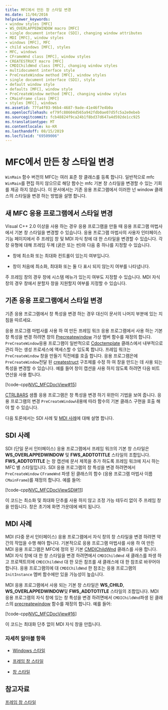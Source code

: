 ```yaml
---
title: MFC에서 만든 창 스타일 변경
ms.date: 11/04/2016
helpviewer_keywords:
- window styles [MFC]
- WS_OVERLAPPEDWINDOW macro [MFC]
- single document interface (SDI), changing window attributes
- MDI [MFC], window styles
- windows [MFC], MFC
- child windows [MFC], styles
- MFC, windows
- CFrameWnd class [MFC], window styles
- CREATESTRUCT macro [MFC]
- CMDIChildWnd class [MFC], changing window styles
- multidocument interface style
- PreCreateWindow method [MFC], window styles
- single document interface (SDI), style
- default window style
- defaults [MFC], window style
- PreCreateWindow method [MFC], changing window styles
- CMainFrame class [MFC]
- styles [MFC], windows
ms.assetid: 77fa4f03-96b4-4687-9ade-41e46f7e4b0a
ms.openlocfilehash: ef79fc88604d565a942fdb0ae07d5fc5a2e0ebeb
ms.sourcegitcommit: fcb48824f9ca24b1f8bd37d647a4d592de1cc925
ms.translationtype: MT
ms.contentlocale: ko-KR
ms.lasthandoff: 08/15/2019
ms.locfileid: "69509006"
---
```

# <a name="changing-the-styles-of-a-window-created-by-mfc"></a>MFC에서 만든 창 스타일 변경

`WinMain` 함수 버전의 MFC는 여러 표준 창 클래스를 등록 합니다. 일반적으로 mfc `WinMain`를 편집 하지 않으므로 해당 함수는 mfc 기본 창 스타일을 변경할 수 있는 기회를 제공 하지 않습니다. 이 문서에서는 기존 응용 프로그램에서 이러한 넌 window 클래스의 스타일을 변경 하는 방법을 설명 합니다.

##  <a name="_core_changing_styles_in_a_new_mfc_application"></a>새 MFC 응용 프로그램에서 스타일 변경

Visual C++ 2.0 이상을 사용 하는 경우 응용 프로그램을 만들 때 응용 프로그램 마법사에서 기본 창 스타일을 변경할 수 있습니다. 응용 프로그램 마법사의 사용자 인터페이스 기능 페이지에서 주 프레임 창 및 MDI 자식 창에 대 한 스타일을 변경할 수 있습니다. 각 창 유형에 대해 프레임 두께 (굵은 또는 씬)와 다음 중 하나를 지정할 수 있습니다.

- 창에 최소화 또는 최대화 컨트롤이 있는지 여부입니다.

- 창이 처음에 최소화, 최대화 또는 둘 다 표시 되지 않는지 여부를 나타냅니다.

주 프레임 창의 경우 창에 시스템 메뉴가 있는지 여부도 지정할 수 있습니다. MDI 자식 창의 경우 창에서 분할자 창을 지원할지 여부를 지정할 수 있습니다.

##  <a name="_core_changing_styles_in_an_existing_application"></a>기존 응용 프로그램에서 스타일 변경

기존 응용 프로그램에서 창 특성을 변경 하는 경우 대신이 문서의 나머지 부분에 있는 지침을 따르세요.

응용 프로그램 마법사를 사용 하 여 만든 프레임 워크 응용 프로그램에서 사용 하는 기본 창 특성을 변경 하려면 창의 [Precreatewindow](../mfc/reference/cwnd-class.md#precreatewindow) 가상 멤버 함수를 재정의 합니다. `PreCreateWindow`응용 프로그램이 일반적으로 [Cdoctemplate](../mfc/reference/cdoctemplate-class.md) 클래스에서 내부적으로 관리 하는 생성 프로세스에 액세스할 수 있도록 합니다. 프레임 워크는 `PreCreateWindow` 창을 만들기 직전에를 호출 합니다. 응용 프로그램은에 `PreCreateWindow`전달 된 [createstruct](/windows/win32/api/winuser/ns-winuser-createstructw) 구조체를 수정 하 여 창을 만드는 데 사용 되는 특성을 변경할 수 있습니다. 예를 들어 창이 캡션을 사용 하지 않도록 하려면 다음 비트 연산을 사용 합니다.

[!code-cpp[NVC_MFCDocView#15](../mfc/codesnippet/cpp/changing-the-styles-of-a-window-created-by-mfc_1.cpp)]

[CTRLBARS](../overview/visual-cpp-samples.md) 샘플 응용 프로그램은 창 특성을 변경 하기 위한이 기법을 보여 줍니다. 응용 프로그램의 변경 `PreCreateWindow`내용에 따라 함수의 기본 클래스 구현을 호출 해야 할 수 있습니다.

다음 토론에서는 SDI 사례 및 [MDI 사례](#_core_the_mdi_case)에 대해 설명 합니다.

##  <a name="_core_the_sdi_case"></a>SDI 사례

SDI (단일 문서 인터페이스) 응용 프로그램에서 프레임 워크의 기본 창 스타일은 **WS_OVERLAPPEDWINDOW** 및 **FWS_ADDTOTITLE** 스타일의 조합입니다. **FWS_ADDTOTITLE** 는 창 캡션에 문서 제목을 추가 하도록 프레임 워크에 지시 하는 MFC 별 스타일입니다. SDI 응용 프로그램의 창 특성을 변경 하려면에서 `PreCreateWindow` `CFrameWnd` 파생 된 클래스의 함수 (응용 프로그램 마법사 이름 `CMainFrame`)를 재정의 합니다. 예를 들어:

[!code-cpp[NVC_MFCDocViewSDI#11](../mfc/codesnippet/cpp/changing-the-styles-of-a-window-created-by-mfc_2.cpp)]

이 코드는 최소화 및 최대화 단추를 사용 하지 않고 조정 가능 테두리 없이 주 프레임 창을 만듭니다. 창은 초기에 화면 가운데에 배치 됩니다.

##  <a name="_core_the_mdi_case"></a>MDI 사례

MDI (다중 문서 인터페이스) 응용 프로그램에서 자식 창의 창 스타일을 변경 하려면 약간의 작업을 수행 해야 합니다. 기본적으로 응용 프로그램 마법사를 사용 하 여 만든 MDI 응용 프로그램은 MFC에 정의 된 기본 [CMDIChildWnd](../mfc/reference/cmdichildwnd-class.md) 클래스를 사용 합니다. MDI 자식 창에 대 한 창 스타일을 변경 하려면에서 `CMDIChildWnd` 새 클래스를 파생 하 고 프로젝트의에 `CMDIChildWnd` 대 한 모든 참조를 새 클래스에 대 한 참조로 바꾸어야 합니다. 응용 프로그램의에 대 `CMDIChildWnd` 한 참조는 응용 프로그램의 `InitInstance` 멤버 함수에만 있을 가능성이 높습니다.

MDI 응용 프로그램에서 사용 되는 기본 창 스타일은 **WS_CHILD**, **WS_OVERLAPPEDWINDOW**및 **FWS_ADDTOTITLE** 스타일의 조합입니다. MDI 응용 프로그램의 자식 창에 있는 창 특성을 변경 하려면에서 `CMDIChildWnd`파생 된 클래스의 [precreatewindow](../mfc/reference/cwnd-class.md#precreatewindow) 함수를 재정의 합니다. 예를 들어:

[!code-cpp[NVC_MFCDocView#16](../mfc/codesnippet/cpp/changing-the-styles-of-a-window-created-by-mfc_3.cpp)]

이 코드는 최대화 단추 없이 MDI 자식 창을 만듭니다.

### <a name="what-do-you-want-to-know-more-about"></a>자세히 알아볼 항목

- [Windows 스타일](../mfc/reference/styles-used-by-mfc.md#window-styles)

- [프레임 창 스타일](../mfc/frame-window-styles-cpp.md)

- [창 스타일](/windows/win32/winmsg/window-styles)

## <a name="see-also"></a>참고자료

[프레임 창 스타일](../mfc/frame-window-styles-cpp.md)
